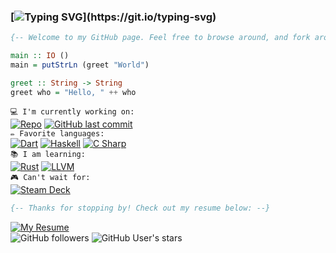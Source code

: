 ### [![Typing SVG](https://readme-typing-svg.herokuapp.com?height=30&lines=%F0%9F%91%8B+Hi+there%2C+I'm+glad+you're+here!!)](https://git.io/typing-svg)

<!--### My name is Ian McLerran, and I'm glad you're here!-->

```haskell
{-- Welcome to my GitHub page. Feel free to browse around, and fork around too if ya like! --}

main :: IO () 
main = putStrLn (greet "World") 

greet :: String -> String
greet who = "Hello, " ++ who
```

`💻 I'm currently working on:`<br>
[![Repo](https://img.shields.io/badge/Repo-Projectile%20Inferno-orange?style=flat)](https://github.com/imclerran/projectile-inferno)
[![GitHub last commit](https://img.shields.io/github/last-commit/imclerran/projectile-inferno)](https://github.com/imclerran/projectile-inferno)
<br>
`✏️ Favorite languages:`
<br>
[![Dart](https://img.shields.io/badge/-Dart-blue?logo=dart)](https://dart.dev)
[![Haskell](https://img.shields.io/badge/-Haskell-purple?logo=haskell)](https://haskell.org)
[![C Sharp](https://img.shields.io/badge/-C%20Sharp-009900?logo=csharp)](https://docs.microsoft.com/en-us/dotnet/csharp/)
<br>
 `📚 I am learning:`
<br>
[![Rust](https://img.shields.io/badge/-Rust-993300?logo=rust)](https://www.rust-lang.org)
[![LLVM](https://img.shields.io/badge/-LLVM-8c8c8c?logo=llvm)](https://llvm.org)
<br>
`🎮 Can't wait for:`
<br>
[![Steam Deck](https://img.shields.io/badge/-My%20Steam%20Deck!!!-darkblue?logo=steamdeck)](https://steamdeck.com)

```haskell
{-- Thanks for stopping by! Check out my resume below: --}
```

[![My Resume](https://img.shields.io/badge/Resume-Download-blue?style=for-the-badge&link=https://www.dropbox.com/s/ylg918qc67kuype/Resume.pdf?dl=1)](https://www.dropbox.com/s/ylg918qc67kuype/Resume.pdf?dl=1)<br>
![GitHub followers](https://img.shields.io/github/followers/imclerran?style=social)
![GitHub User's stars](https://img.shields.io/github/stars/imclerran?style=social)



<!--
**imclerran/imclerran** is a ✨ _special_ ✨ repository because its `README.md` (this file) appears on your GitHub profile.

Here are some ideas to get you started:

- 🔭 I’m currently working on ...
- 🌱 I’m currently learning ...
- 👯 I’m looking to collaborate on ...
- 🤔 I’m looking for help with ...
- 💬 Ask me about ...
- 📫 How to reach me: ...
- 😄 Pronouns: ...
- ⚡ Fun fact: ...

`📝 Find my Resume here:`
<br>
[![My Resume](https://img.shields.io/badge/Resume-Download-blue?style=flat&link=https://www.dropbox.com/s/ylg918qc67kuype/Resume.pdf?dl=1)](https://www.dropbox.com/s/ylg918qc67kuype/Resume.pdf?dl=1)
<br>

[![My Resume](https://img.shields.io/badge/Resume-Download-blue?style=for-the-badge&link=https://www.dropbox.com/s/ylg918qc67kuype/Resume.pdf?dl=1)](https://www.dropbox.com/s/ylg918qc67kuype/Resume.pdf?dl=1)
-->
